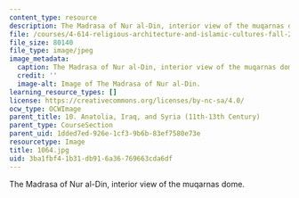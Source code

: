 ```yaml
---
content_type: resource
description: The Madrasa of Nur al-Din, interior view of the muqarnas dome.
file: /courses/4-614-religious-architecture-and-islamic-cultures-fall-2002/3ba1fbf41b31db916a36769663cda6df_1064.jpg
file_size: 80140
file_type: image/jpeg
image_metadata:
  caption: The Madrasa of Nur al-Din, interior view of the muqarnas dome.
  credit: ''
  image-alt: Image of The Madrasa of Nur al-Din.
learning_resource_types: []
license: https://creativecommons.org/licenses/by-nc-sa/4.0/
ocw_type: OCWImage
parent_title: 10. Anatolia, Iraq, and Syria (11th-13th Century)
parent_type: CourseSection
parent_uid: 1dded7ed-926e-1cf3-9b6b-83ef7580e73e
resourcetype: Image
title: 1064.jpg
uid: 3ba1fbf4-1b31-db91-6a36-769663cda6df
---
```

The Madrasa of Nur al-Din, interior view of the muqarnas dome.